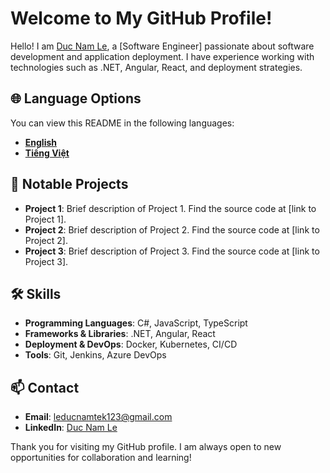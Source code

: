 # Welcome to My GitHub Profile!

Hello! I am [Duc Nam Le](https://www.linkedin.com/in/duc-nam-le-0ab0b1312/), a [Software Engineer] passionate about software development and application deployment. I have experience working with technologies such as .NET, Angular, React, and deployment strategies.

## 🌐 Language Options

You can view this README in the following languages:

- **[English](https://github.com/Leducnamtek123/Leducnamtek123/blob/main/README.md)**
- **[Tiếng Việt](https://github.com/Leducnamtek123/Leducnamtek123/blob/main/README-Vietnamese.md)**

## 🚀 Notable Projects

- **Project 1**: Brief description of Project 1. Find the source code at [link to Project 1].
- **Project 2**: Brief description of Project 2. Find the source code at [link to Project 2].
- **Project 3**: Brief description of Project 3. Find the source code at [link to Project 3].

## 🛠 Skills

- **Programming Languages**: C#, JavaScript, TypeScript
- **Frameworks & Libraries**: .NET, Angular, React
- **Deployment & DevOps**: Docker, Kubernetes, CI/CD
- **Tools**: Git, Jenkins, Azure DevOps

## 📫 Contact

- **Email**: [leducnamtek123@gmail.com](mailto:leducnamtek123@gmail.com)
- **LinkedIn**: [Duc Nam Le](https://www.linkedin.com/in/duc-nam-le-0ab0b1312/)

Thank you for visiting my GitHub profile. I am always open to new opportunities for collaboration and learning!
